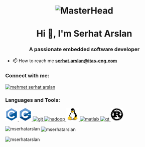 
<h1 align="center">
  <img src="https://img.freepik.com/premium-photo/cute-robot-delivers-bouquet-flowers-loved-one_124507-207126.jpg" alt="MasterHead">
</h1>

<h1 align="center">Hi 👋, I'm Serhat Arslan</h1>
<h3 align="center">A passionate embedded software developer</h3>

- 📫 How to reach me **serhat.arslan@itas-eng.com**

<h3 align="left">Connect with me:</h3>
<p align="left">
<a href="https://linkedin.com/in/mehmet serhat arslan" target="blank"><img align="center" src="https://raw.githubusercontent.com/rahuldkjain/github-profile-readme-generator/master/src/images/icons/Social/linked-in-alt.svg" alt="mehmet serhat arslan" height="30" width="40" /></a>
</p>

<h3 align="left">Languages and Tools:</h3>
<p align="left"> <a href="https://www.cprogramming.com/" target="_blank" rel="noreferrer"> <img src="https://raw.githubusercontent.com/devicons/devicon/master/icons/c/c-original.svg" alt="c" width="40" height="40"/> </a> <a href="https://www.w3schools.com/cpp/" target="_blank" rel="noreferrer"> <img src="https://raw.githubusercontent.com/devicons/devicon/master/icons/cplusplus/cplusplus-original.svg" alt="cplusplus" width="40" height="40"/> </a> <a href="https://git-scm.com/" target="_blank" rel="noreferrer"> <img src="https://www.vectorlogo.zone/logos/git-scm/git-scm-icon.svg" alt="git" width="40" height="40"/> </a> <a href="https://hadoop.apache.org/" target="_blank" rel="noreferrer"> <img src="https://www.vectorlogo.zone/logos/apache_hadoop/apache_hadoop-icon.svg" alt="hadoop" width="40" height="40"/> </a> <a href="https://www.linux.org/" target="_blank" rel="noreferrer"> <img src="https://raw.githubusercontent.com/devicons/devicon/master/icons/linux/linux-original.svg" alt="linux" width="40" height="40"/> </a> <a href="https://www.mathworks.com/" target="_blank" rel="noreferrer"> <img src="https://upload.wikimedia.org/wikipedia/commons/2/21/Matlab_Logo.png" alt="matlab" width="40" height="40"/> </a> <a href="https://www.qt.io/" target="_blank" rel="noreferrer"> <img src="https://upload.wikimedia.org/wikipedia/commons/0/0b/Qt_logo_2016.svg" alt="qt" width="40" height="40"/> </a> <a href="https://www.rust-lang.org" target="_blank" rel="noreferrer"> <img src="https://raw.githubusercontent.com/devicons/devicon/master/icons/rust/rust-plain.svg" alt="rust" width="40" height="40"/> </a> </p>

<p><img align="left" src="https://github-readme-stats.vercel.app/api/top-langs?username=mserhatarslan&show_icons=true&locale=en&layout=compact" alt="mserhatarslan" /></p>

<p>&nbsp;<img align="center" src="https://github-readme-stats.vercel.app/api?username=mserhatarslan&show_icons=true&locale=en" alt="mserhatarslan" /></p>

<p><img align="center" src="https://github-readme-streak-stats.herokuapp.com/?user=mserhatarslan&" alt="mserhatarslan" /></p>
